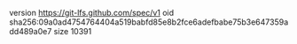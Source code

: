 version https://git-lfs.github.com/spec/v1
oid sha256:09a0ad4754764404a519babfd85e8b2fce6adefbabe75b3e647359add489a0e7
size 10391
